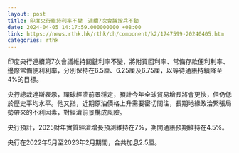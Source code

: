 ```yaml
---
layout: post
title: 印度央行維持利率不變　連續7次會議按兵不動
date: 2024-04-05 14:17:59.000000000 +08:00
link: https://news.rthk.hk/rthk/ch/component/k2/1747599-20240405.htm
categories: rthk
---
```


印度央行連續第7次會議維持關鍵利率不變，將附買回利率、常備存款便利利率、邊際常備便利利率，分別保持在6.5厘、6.25厘及6.75厘，以等待通脹持續降至4%的目標。

央行總裁達斯表示，環球經濟前景穩定，預計今年全球貿易增長將會更快，但仍低於歷史平均水平。他又指，近期原油價格上升需要密切關注，長期地緣政治緊張局勢帶來的不利因素，對經濟前景構成風險。

央行預計，2025財年實質經濟增長預測維持在7%，期間通脹預期維持在4.5%。

央行在2022年5月至2023年2月期間，合共加息2.5厘。
